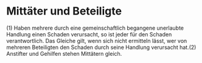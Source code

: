 # Mittäter und Beteiligte

(1) Haben mehrere durch eine gemeinschaftlich begangene unerlaubte Handlung einen Schaden verursacht, so ist jeder für den Schaden verantwortlich. Das Gleiche gilt, wenn sich nicht ermitteln lässt, wer von mehreren Beteiligten den Schaden durch seine Handlung verursacht hat.(2) Anstifter und Gehilfen stehen Mittätern gleich. 

